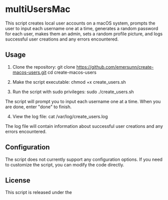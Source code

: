 # multiUsersMac

This script creates local user accounts on a macOS system, prompts the user to input each username one at a time, generates a random password for each user, makes them an admin, sets a random profile picture, and logs successful user creations and any errors encountered.

## Usage

1. Clone the repository: git clone https://github.com/emersunn/create-macos-users.git
cd create-macos-users

2. Make the script executable:
chmod +x create_users.sh

3. Run the script with sudo privileges:
sudo ./create_users.sh

The script will prompt you to input each username one at a time. When you are done, enter "done" to finish.

4. View the log file:
cat /var/log/create_users.log

The log file will contain information about successful user creations and any errors encountered.

## Configuration

The script does not currently support any configuration options. If you need to customize the script, you can modify the code directly.

## License

This script is released under the 





